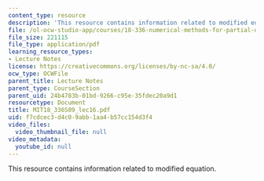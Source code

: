 ```yaml
---
content_type: resource
description: 'This resource contains information related to modified equation. '
file: /ol-ocw-studio-app/courses/18-336-numerical-methods-for-partial-differential-equations-spring-2009/f7cdcec3d4c09abb1aa4b57cc154d3f4_MIT18_336S09_lec16.pdf
file_size: 221115
file_type: application/pdf
learning_resource_types:
- Lecture Notes
license: https://creativecommons.org/licenses/by-nc-sa/4.0/
ocw_type: OCWFile
parent_title: Lecture Notes
parent_type: CourseSection
parent_uid: 24b4783b-01bd-9266-c95e-35fdec20a9d1
resourcetype: Document
title: MIT18_336S09_lec16.pdf
uid: f7cdcec3-d4c0-9abb-1aa4-b57cc154d3f4
video_files:
  video_thumbnail_file: null
video_metadata:
  youtube_id: null
---
```

This resource contains information related to modified equation. 